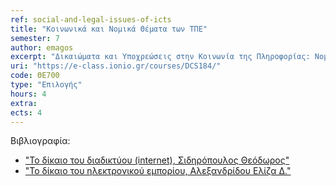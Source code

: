 ```yaml
---
ref: social-and-legal-issues-of-icts
title: "Κοινωνικά και Νομικά Θέματα των ΤΠΕ"
semester: 7
author: emagos
excerpt: "Δικαιώματα και Υποχρεώσεις στην Κοινωνία της Πληροφορίας: Νομικό και κανονιστικό πλαίσιο, ηθικά και κοινωνιολογικά ζητήματα, θέματα κουλτούρας, δεοντολογία, ερευνητικές προεκτάσεις. Ηλεκτρονικό Έγκλημα – κυβερνοέγκλημα. Ηλεκτρονικές Συναλλαγές και Προστασία Καταναλωτή. Επεξεργασία προσωπικών και ευαίσθητων δεδομένων στην παροχή Διαδικτυακών υπηρεσιών: νομικά, ηθικά, κοινωνιολογικά και τεχνολογικά ζητήματα. "
uri: "https://e-class.ionio.gr/courses/DCS184/"
code: ΘΕ700
type: "Επιλογής"
hours: 4
extra: 
ects: 4
---
```



Βιβλιογραφία: 
  - ["Το δίκαιο του διαδικτύου (internet), Σιδηρόπουλος Θεόδωρος"](https://service.eudoxus.gr/search/#a/id:25153/0)
  - ["Το δίκαιο του ηλεκτρονικού εμπορίου, Αλεξανδρίδου Ελίζα Δ."](https://service.eudoxus.gr/search/#a/id:34586/0)
  
